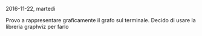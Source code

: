 2016-11-22, martedì

Provo a rappresentare graficamente il grafo sul terminale. Decido di usare la 
libreria graphviz per farlo

